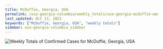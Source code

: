 ```yaml
---
title: McDuffie, Georgia, USA
permalink: /usa-georgia-columbia/weekly_totals/usa-georgia-mcduffie-weekly_totals.html
last_updated: Oct 13, 2021
keywords: ["McDuffie, Georgia, USA", "weekly totals"]
sidebar: usa-georgia-columbia_sidebar
---
```


![Weekly Totals of Confirmed Cases for McDuffie, Georgia, USA](/covid_tracker/images/graphs/usa-georgia-mcduffie-weekly_totals_graph.png)
